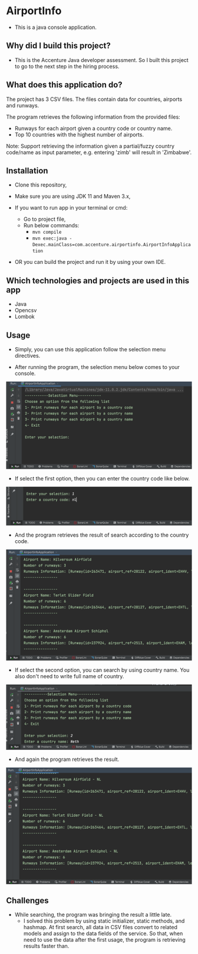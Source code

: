 # AirportInfo

* This is a java console application. 

## Why did I build this project?

* This is the Accenture Java developer assessment. So I built this project to go to the next step in the hiring process.

## What does this application do?
The project has 3 CSV files. The files contain data for countries, airports and runways.

The program retrieves the following information from the provided files:
* Runways for each airport given a country code or country name.
* Top 10 countries with the highest number of airports.

Note: Support retrieving the information given a partial/fuzzy country code/name as input parameter,
e.g. entering 'zimb' will result in 'Zimbabwe'. 

## Installation

* Clone this repository,
* Make sure you are using JDK 11 and Maven 3.x,
* If you want to run app in your terminal or cmd:
  + Go to project file,
  + Run below commands:
    + `mvn compile`
    + `mvn exec:java -Dexec.mainClass=com.accenture.airportinfo.AirportInfoApplication`

* OR you can build the project and run it by using your own IDE.

## Which technologies and projects are used in this app
* Java
* Opencsv
* Lombok

## Usage

* Simply, you can use this application follow the selection menu directives.

* After running the program, the selection menu below comes to your console.

![Screenshot](./img/menu.png)

* If select the first option, then you can enter the country code like below.

![Screenshot](./img/search-by-code.png)

* And the program retrieves the result of search according to the country code.

![Screenshot](./img/result_serach_by_code.png)

* If select the second option, you can search by using country name. You also don't need to write full name of country.

![Screenshot](./img/search_by_name.png)

* And again the program retrieves the result.

![Screenshot](./img/result_search_by_name.png)

## Challenges
* While searching, the program was bringing the result a little late. 
  * I solved this problem by using static initializer, static methods, and hashmap. At first search, all data in CSV files convert to related models and assign to the data fields of the service. So that, when need to use the data after the first usage, the program is retrieving results faster than.